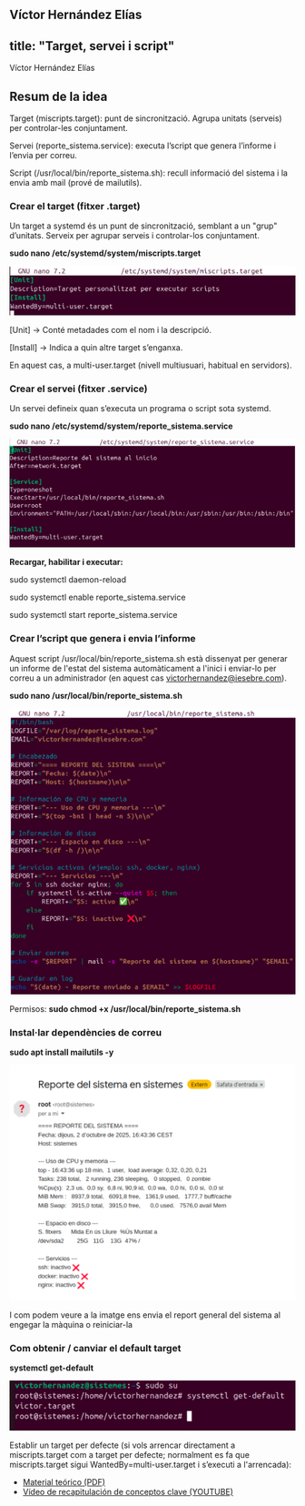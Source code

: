 Víctor Hernández Elías 
---
title: "Target, servei i script"
---
Víctor Hernández Elías 

## Resum de la idea

Target (miscripts.target): punt de sincronització. Agrupa unitats (serveis) per controlar-les conjuntament.

Servei (reporte_sistema.service): executa l’script que genera l’informe i l’envia per correu.

Script (/usr/local/bin/reporte_sistema.sh): recull informació del sistema i la envia amb mail (prové de mailutils).


### Crear el target (fitxer .target)

Un target a systemd és un punt de sincronització, semblant a un "grup" d’unitats. Serveix per agrupar serveis i controlar-los conjuntament.

**sudo nano /etc/systemd/system/miscripts.target**

![imagen](<target.png>)

[Unit] → Conté metadades com el nom i la descripció.

[Install] → Indica a quin altre target s’enganxa. 

En aquest cas, a multi-user.target (nivell multiusuari, habitual en servidors).

### Crear el servei (fitxer .service)

Un servei defineix quan s’executa un programa o script sota systemd.

**sudo nano /etc/systemd/system/reporte_sistema.service**

![imagen](<servei.png>)

**Recargar, habilitar i executar:** 

sudo systemctl daemon-reload

sudo systemctl enable reporte_sistema.service

sudo systemctl start reporte_sistema.service

### Crear l’script que genera i envia l’informe

Aquest script /usr/local/bin/reporte_sistema.sh està dissenyat per generar un informe de l'estat del sistema automàticament a l'inici i enviar-lo per correu a un administrador (en aquest cas victorhernandez@iesebre.com).

**sudo nano /usr/local/bin/reporte_sistema.sh**

![imagen](<script.png>)

Permisos: **sudo chmod +x /usr/local/bin/reporte_sistema.sh**

### Instal·lar dependències de correu

**sudo apt install mailutils -y**

![imagen](<correo.png>)

I com podem veure a la imatge ens envia el report general del sistema al engegar la màquina o reiniciar-la

### Com obtenir / canviar el default target

**systemctl get-default**

![imagen](<get-default.png>)

Establir un target per defecte (si vols arrencar directament a miscripts.target com a target per defecte; normalment es fa que miscripts.target sigui WantedBy=multi-user.target i s’executi a l'arrencada):

- [Material teórico (PDF)](https://github.com/mireiaconsarnau/machine_learning/raw/main/unidad1/l1.pdf)
- [Vídeo de recapitulación de conceptos clave (YOUTUBE)](https://youtu.be/p27AhdHxi_o)

